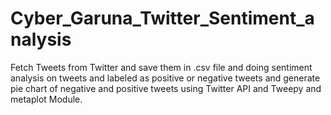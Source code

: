 # Cyber_Garuna_Twitter_Sentiment_analysis
Fetch Tweets from Twitter and save them in .csv file and doing sentiment analysis on tweets and labeled as positive or negative tweets and generate pie chart of negative and positive tweets using Twitter API and Tweepy and metaplot Module.
